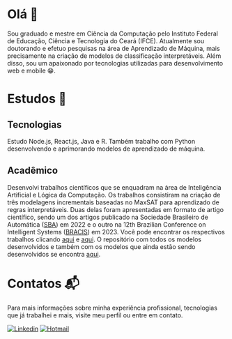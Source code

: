 # Olá  :wave:
Sou graduado e mestre em Ciência da Computação pelo Instituto Federal de Educação, Ciência e Tecnologia do Ceará (IFCE). Atualmente sou doutorando e efetuo pesquisas na área de Aprendizado de Máquina, mais precisamente na criação de modelos de classificação interpretáveis. Além disso, sou um apaixonado por tecnologias utilizadas para desenvolvimento web e mobile 😁.

# Estudos :book:
## Tecnologias
Estudo Node.js, React.js, Java e R. Também trabalho com Python desenvolvendo e aprimorando modelos de aprendizado de máquina.

## Acadêmico
Desenvolvi trabalhos científicos que se enquadram na área de Inteligência Artificial e Lógica da Computação. Os trabalhos consistiram na criação de três modelagens incrementais baseadas no MaxSAT para aprendizado de regras interpretáveis. Duas delas foram apresentadas em formato de artigo científico, sendo um dos artigos publicado na Sociedade Brasileiro de Automática ([SBA](https://www.sba.org.br/)) em 2022 e o outro na 12th Brazilian Conference on Intelligent Systems ([BRACIS](https://www.bracis.dcc.ufmg.br/)) em 2023. Você pode encontrar os respectivos trabalhos clicando [aqui](https://www.sba.org.br/cba2022/wp-content/uploads/artigos_cba2022/paper_7856.pdf) e [aqui](https://link.springer.com/chapter/10.1007/978-3-031-45368-7_15). O repositório com todos os modelos desenvolvidos e também com os modelos que ainda estão sendo desenvolvidos se encontra [aqui](https://github.com/cacajr/decision_set_models).

# Contatos :mailbox_with_mail:
Para mais informações sobre minha experiência profissional, tecnologias que já trabalhei e mais, visite meu perfil ou entre em contato.

[![Linkedin](https://img.shields.io/badge/-Carlos%20Júnior-0077b5?style=flat&logo=Linkedin&logoColor=white&link=https://https://www.linkedin.com/in/carlos-j%C3%BAnior-b6318a193/)](https://www.linkedin.com/in/cacajr/) [![Hotmail](https://img.shields.io/badge/-realcarlos7@hotmail.com-0078d4?style=flat&logo=Microsoft%20Outlook&logoColor=white&link=mailto:realcarlos7@hotmail.com)](mailto:realcarlos7@hotmail.com)
